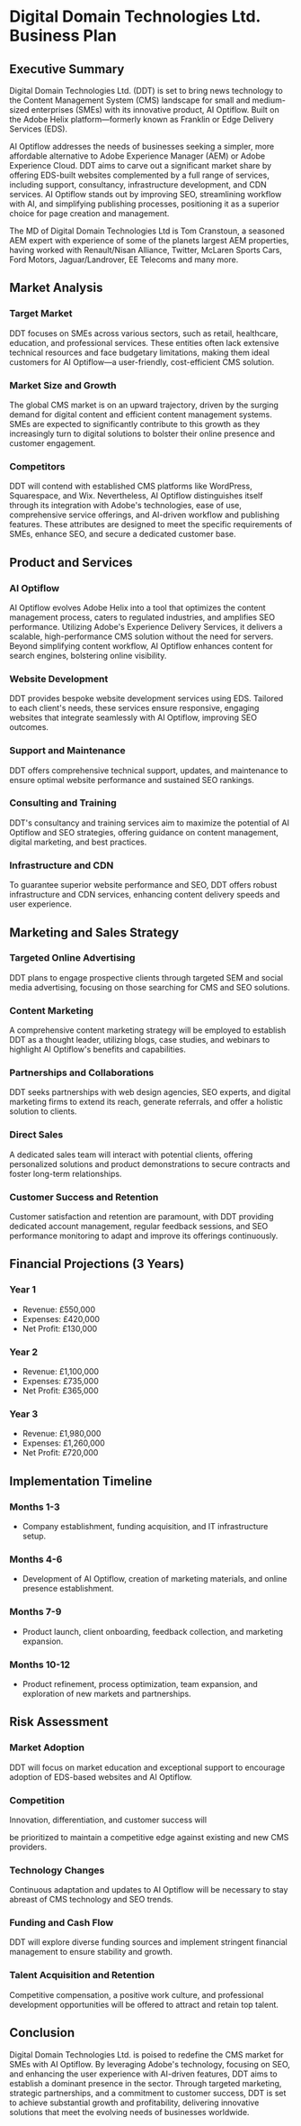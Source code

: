 # Digital Domain Technologies Ltd. Business Plan

## Executive Summary

Digital Domain Technologies Ltd. (DDT) is set to bring news technology to the Content Management System (CMS) landscape for small and medium-sized enterprises (SMEs) with its innovative product, AI Optiflow. Built on the Adobe Helix platform—formerly known as Franklin or Edge Delivery Services (EDS).

AI Optiflow addresses the needs of businesses seeking a simpler, more affordable alternative to Adobe Experience Manager (AEM) or Adobe Experience Cloud. DDT aims to carve out a significant market share by offering EDS-built websites complemented by a full range of services, including support, consultancy, infrastructure development, and CDN services. AI Optiflow stands out by improving SEO, streamlining workflow with AI, and simplifying publishing processes, positioning it as a superior choice for page creation and management.

The MD of Digital Domain Technologies Ltd is Tom Cranstoun, a seasoned AEM expert with experience of some of the planets largest AEM properties, having worked with Renault/Nisan Alliance, Twitter, McLaren Sports Cars, Ford Motors, Jaguar/Landrover, EE Telecoms and many more.

## Market Analysis

### Target Market

DDT focuses on SMEs across various sectors, such as retail, healthcare, education, and professional services. These entities often lack extensive technical resources and face budgetary limitations, making them ideal customers for AI Optiflow—a user-friendly, cost-efficient CMS solution.

### Market Size and Growth

The global CMS market is on an upward trajectory, driven by the surging demand for digital content and efficient content management systems. SMEs are expected to significantly contribute to this growth as they increasingly turn to digital solutions to bolster their online presence and customer engagement.

### Competitors

DDT will contend with established CMS platforms like WordPress, Squarespace, and Wix. Nevertheless, AI Optiflow distinguishes itself through its integration with Adobe's technologies, ease of use, comprehensive service offerings, and AI-driven workflow and publishing features. These attributes are designed to meet the specific requirements of SMEs, enhance SEO, and secure a dedicated customer base.

## Product and Services

### AI Optiflow

AI Optiflow evolves Adobe Helix into a tool that optimizes the content management process, caters to regulated industries, and amplifies SEO performance. Utilizing Adobe's Experience Delivery Services, it delivers a scalable, high-performance CMS solution without the need for servers. Beyond simplifying content workflow, AI Optiflow enhances content for search engines, bolstering online visibility.

### Website Development

DDT provides bespoke website development services using EDS. Tailored to each client's needs, these services ensure responsive, engaging websites that integrate seamlessly with AI Optiflow, improving SEO outcomes.

### Support and Maintenance

DDT offers comprehensive technical support, updates, and maintenance to ensure optimal website performance and sustained SEO rankings.

### Consulting and Training

DDT's consultancy and training services aim to maximize the potential of AI Optiflow and SEO strategies, offering guidance on content management, digital marketing, and best practices.

### Infrastructure and CDN

To guarantee superior website performance and SEO, DDT offers robust infrastructure and CDN services, enhancing content delivery speeds and user experience.

## Marketing and Sales Strategy

### Targeted Online Advertising

DDT plans to engage prospective clients through targeted SEM and social media advertising, focusing on those searching for CMS and SEO solutions.

### Content Marketing

A comprehensive content marketing strategy will be employed to establish DDT as a thought leader, utilizing blogs, case studies, and webinars to highlight AI Optiflow's benefits and capabilities.

### Partnerships and Collaborations

DDT seeks partnerships with web design agencies, SEO experts, and digital marketing firms to extend its reach, generate referrals, and offer a holistic solution to clients.

### Direct Sales

A dedicated sales team will interact with potential clients, offering personalized solutions and product demonstrations to secure contracts and foster long-term relationships.

### Customer Success and Retention

Customer satisfaction and retention are paramount, with DDT providing dedicated account management, regular feedback sessions, and SEO performance monitoring to adapt and improve its offerings continuously.

## Financial Projections (3 Years)

### Year 1

- Revenue: £550,000
- Expenses: £420,000
- Net Profit: £130,000

### Year 2

- Revenue: £1,100,000
- Expenses: £735,000
- Net Profit: £365,000

### Year 3

- Revenue: £1,980,000
- Expenses: £1,260,000
- Net Profit: £720,000

## Implementation Timeline

### Months 1-3

- Company establishment, funding acquisition, and IT infrastructure setup.

### Months 4-6

- Development of AI Optiflow, creation of marketing materials, and online presence establishment.

### Months 7-9

- Product launch, client onboarding, feedback collection, and marketing expansion.

### Months 10-12

- Product refinement, process optimization, team expansion, and exploration of new markets and partnerships.

## Risk Assessment

### Market Adoption

DDT will focus on market education and exceptional support to encourage adoption of EDS-based websites and AI Optiflow.

### Competition

Innovation, differentiation, and customer success will

 be prioritized to maintain a competitive edge against existing and new CMS providers.

### Technology Changes

Continuous adaptation and updates to AI Optiflow will be necessary to stay abreast of CMS technology and SEO trends.

### Funding and Cash Flow

DDT will explore diverse funding sources and implement stringent financial management to ensure stability and growth.

### Talent Acquisition and Retention

Competitive compensation, a positive work culture, and professional development opportunities will be offered to attract and retain top talent.

## Conclusion

Digital Domain Technologies Ltd. is poised to redefine the CMS market for SMEs with AI Optiflow. By leveraging Adobe's technology, focusing on SEO, and enhancing the user experience with AI-driven features, DDT aims to establish a dominant presence in the sector. Through targeted marketing, strategic partnerships, and a commitment to customer success, DDT is set to achieve substantial growth and profitability, delivering innovative solutions that meet the evolving needs of businesses worldwide.
